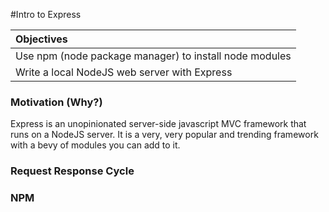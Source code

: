 #Intro to Express

| Objectives |
| :--- |
| Use npm (node package manager) to install node modules |
| Write a local NodeJS web server with Express |

### Motivation (Why?)

Express is an unopinionated server-side javascript MVC framework that runs on a NodeJS server. It is a very, very popular and trending framework with a bevy of modules you can add to it.

### Request Response Cycle



### NPM
